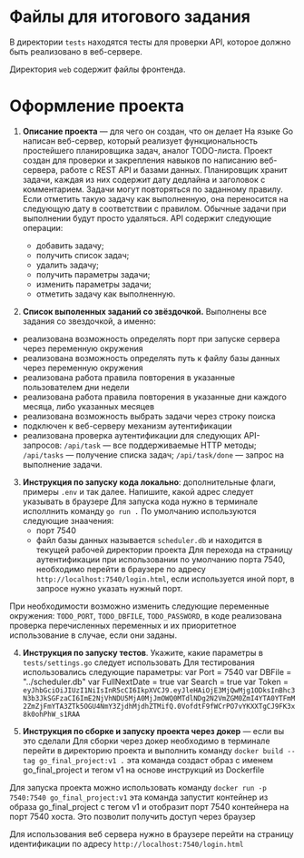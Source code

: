 # Файлы для итогового задания

В директории `tests` находятся тесты для проверки API, которое должно быть реализовано в веб-сервере.

Директория `web` содержит файлы фронтенда.

# Оформление проекта

1) **Описание проекта** — для чего он создан, что он делает
На языке Go написан веб-сервер, который реализует функциональность простейшего планировщика задач, аналог TODO-листа. Проект создан для проверки и закрепления навыков по написанию веб-сервера, работе с REST API и базами данных.
Планировщик хранит задачи, каждая из них содержит дату дедлайна и заголовок с комментарием. Задачи могут повторяться по заданному правилу. Если отметить такую задачу как выполненную, она переносится на следующую дату в соответствии с правилом. Обычные задачи при выполнении будут просто удаляться.
API содержит следующие операции:
    - добавить задачу;
    - получить список задач;
    - удалить задачу;
    - получить параметры задачи;
    - изменить параметры задачи;
    - отметить задачу как выполненную.


2) **Список выполенных заданий со звёздочкой.** Выполнены все задания со звездочкой, а именно:
- реализована возможность определять порт при запуске сервера через переменную окружения
- реализована возможность определять путь к файлу базы данных через переменную окружения
- реализована работа правила повторения в указанные пользователем дни недели
- реализована работа правила повторения в указанные дни каждого месяца, либо указанных месяцев
- реализована возможность выбрать задачи через строку поиска
- подключен к веб-серверу механизм аутентификации
- реализована проверка аутентификации для следующих API-запросов:
    `/api/task` — все поддерживаемые HTTP методы;
    `/api/tasks` — получение списка задач;
    `/api/task/done` — запрос на выполнение задачи.


3) **Инструкция по запуску кода локально**: дополнительные флаги, примеры `.env` и так далее. Напишите, какой адрес следует указывать в браузере
Для запуска кода нужно в терминале исполлнить команду `go run .`
По умолчанию используются следующие знаачения:
    - порт 7540
    - файл базы данных называется `scheduler.db` и находится в текущей рабочей директории проекта 
Для перехода на страницу аутентификации при использовании по умолчанию порта 7540, необходимо перейти в браузере по адресу `http://localhost:7540/login.html`, если используется иной порт, в запросе нужно указать нужный порт. 

При необходимости возможно изменить следующие переменные окружения: `TODO_PORT`, `TODO_DBFILE`, `TODO_PASSWORD`, в коде реализована проверка перечисленных переменных и их приоритетное использование в случае, если они заданы.


4) **Инструкция по запуску тестов**. Укажите, какие параметры в `tests/settings.go` следует использовать
Для тестирования использовались следующие параметры:
    var Port = 7540
    var DBFile = "../scheduler.db"
    var FullNextDate = true
    var Search = true
    var Token = `eyJhbGciOiJIUzI1NiIsInR5cCI6IkpXVCJ9.eyJleHAiOjE3MjQwMjg1ODksInBhc3N3b3JkSGFzaCI6ImE2NjVhNDU5MjA0MjJmOWQ0MTdlNDg2N2VmZGM0ZmI4YTA0YTFmM2ZmZjFmYTA3ZTk5OGU4NmY3ZjdhMjdhZTMifQ.0VofdtF9fWCrPO7vYKXXTgCJ9FK3x8k0ohPhW_s1RAA`


5) **Инструкция по сборке и запуску проекта через докер** — если вы это сделали
Для сборки через докер необходимо в терминале перейти в директорию проекта и выполнить команду
`docker build --tag go_final_project:v1 .`
эта команда создаст образ с именем go_final_project и тегом v1 на основе инструкций из Dockerfile

Для запуска проекта можно использовать команду 
`docker run -p 7540:7540 go_final_project:v1`
эта команда запустит контейнер из образа go_final_project с тегом v1 и отобразит порт 7540 контейнера на порт 7540 хоста. Это позволит получить доступ через браузер 

Для использования веб сервера нужно в браузере перейти на страницу идентификации по адресу `http://localhost:7540/login.html`





